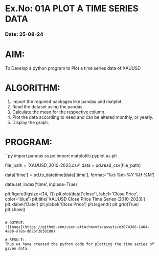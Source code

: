 # Ex.No: 01A PLOT A TIME SERIES DATA
###  Date: 25-08-24

# AIM:
To Develop a python program to Plot a time series data of XAUUSD
# ALGORITHM:
1. Import the required packages like pandas and matplot
2. Read the dataset using the pandas
3. Calculate the mean for the respective column.
4. Plot the data according to need and can be altered monthly, or yearly.
5. Display the graph.
# PROGRAM:
``py
import pandas as pd
import matplotlib.pyplot as plt

file_path = 'XAUUSD_2010-2023.csv'
data = pd.read_csv(file_path)

data['time'] = pd.to_datetime(data['time'], format='%d-%m-%Y %H:%M')

data.set_index('time', inplace=True)

plt.figure(figsize=(14, 7))
plt.plot(data['close'], label='Close Price', color='blue')
plt.title('XAUUSD Close Price Time Series (2010-2023)')
plt.xlabel('Date')
plt.ylabel('Close Price')
plt.legend()
plt.grid(True)
plt.show()

```

# OUTPUT:
![image](https://github.com/user-attachments/assets/e3074388-1464-4a8b-a78a-dd26f3050108)

# RESULT:
Thus we have created the python code for plotting the time series of given data.
